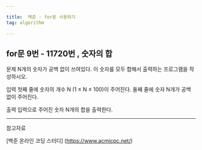```yaml
---

title:  백준 - for문 사용하기
tag: algorithm

---
```


## for문 9번  - 11720번 , 숫자의 합

문제
N개의 숫자가 공백 없이 쓰여있다. 이 숫자를 모두 합해서 출력하는 프로그램을 작성하시오.

입력
첫째 줄에 숫자의 개수 N (1 ≤ N ≤ 100)이 주어진다. 둘째 줄에 숫자 N개가 공백없이 주어진다.

출력
입력으로 주어진 숫자 N개의 합을 출력한다.





---

참고자료


[백준 온라인 코딩 스터디]
(https://www.acmicpc.net/)
